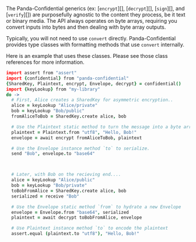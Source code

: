 The Panda-Confidential generics (ex: [`encrypt`][], [`decrypt`][], [`sign`][], and [`verify`][]) are purposefully agnostic to the content they process, be it text or binary media.  The API always operates on byte arrays, requiring you convert inputs into bytes and then dealing with byte array outputs.

Typically, you will not need to use `convert` directly.  Panda-Confidential provides type classes with formatting methods that use `convert` internally.

Here is an example that uses these classes. Please see those class references for more information.


```coffeescript
import assert from "assert"
import {confidential} from "panda-confidential"
{SharedKey, Plaintext, encrypt, Envelope, decrypt} = confidential()
import {keyLookup} from "my-library"
do ->
  # First, Alice creates a SharedKey for asymmetric encryption..
  alice = keyLookup "Alice/private"
  bob = keyLookup "Bob/public"
  fromAliceToBob = SharedKey.create alice, bob

  # Use the Plaintext static method to turn the message into a byte array
  plaintext = Plaintext.from "utf8", "Hello, Bob!"
  envelope = await encrypt fromAliceToBob, plaintext

  # Use the Envelope instance method `to` to serialize.
  send "Bob", envelope.to "base64"



  # Later, with Bob on the recieving end....
  alice = keyLookup "Alice/public"
  bob = keyLookup "Bob/private"
  toBobFromAlice = SharedKey.create alice, bob
  serialized = receive "Bob"

  # Use the Envelope static method `from` to hydrate a new Envelope
  envelope = Envelope.from "base64", serialized
  plaintext = await decrypt toBobFromAlice, envelope

  # Use Plaintext instance method `to` to encode the plaintext
  assert.equal (plaintext.to "utf8"), "Hello, Bob!"
```
